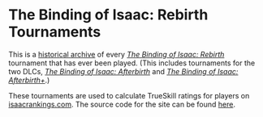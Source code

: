 # The Binding of Isaac: Rebirth Tournaments

This is a [historical archive](https://github.com/Krakenos/BoIR-trueskill/tree/master/tournaments) of every *[The Binding of Isaac: Rebirth](http://store.steampowered.com/app/250900/The_Binding_of_Isaac_Rebirth/)* tournament that has ever been played. (This includes tournaments for the two DLCs, *[The Binding of Isaac: Afterbirth](https://store.steampowered.com/app/401920/The_Binding_of_Isaac_Afterbirth/)* and *[The Binding of Isaac: Afterbirth+](https://store.steampowered.com/app/570660/The_Binding_of_Isaac_Afterbirth/)*.)

These tournaments are used to calculate TrueSkill ratings for players on [isaacrankings.com](https://isaacrankings.com/). The source code for the site can be found [here](https://github.com/Krakenos/BoIR-trueskill-site).
